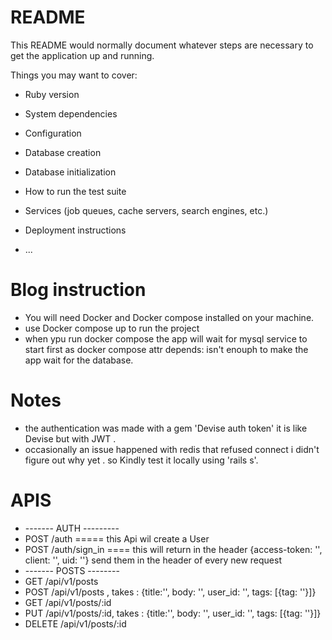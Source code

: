 # README

This README would normally document whatever steps are necessary to get the
application up and running.

Things you may want to cover:

- Ruby version

- System dependencies

- Configuration

- Database creation

- Database initialization

- How to run the test suite

- Services (job queues, cache servers, search engines, etc.)

- Deployment instructions

- ...

# Blog instruction

- You will need Docker and Docker compose installed on your machine.
- use Docker compose up to run the project
- when ypu run docker compose the app will wait for mysql service to start first as docker compose attr depends: isn't enouph to make the app wait for the database.

# Notes

- the authentication was made with a gem 'Devise auth token' it is like Devise but with JWT .
- occasionally an issue happened with redis that refused connect i didn't figure out why yet . so Kindly test it locally using 'rails s'.

# APIS

- ------- AUTH ---------
- POST /auth ===== this Api wil create a User
- POST /auth/sign_in ==== this will return in the header {access-token: '', client: '', uid: ''} send them in the header of every new request
- ------- POSTS --------
- GET /api/v1/posts
- POST /api/v1/posts , takes : {title:'', body: '', user_id: '', tags: [{tag: ''}]}
- GET /api/v1/posts/:id
- PUT /api/v1/posts/:id, takes : {title:'', body: '', user_id: '', tags: [{tag: ''}]}
- DELETE /api/v1/posts/:id
